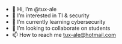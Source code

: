 - 👋 Hi, I’m @tux-ale
- 👀 I’m interested in TI & security
- 🌱 I’m currently learning cybersecurity
- 💞️ I’m looking to collaborate on students
- 📫 How to reach me tux-ale@hotmail.com

<!---
tux-ale/tux-ale is a ✨ special ✨ repository because its `README.md` (this file) appears on your GitHub profile.
You can click the Preview link to take a look at your changes.
--->

